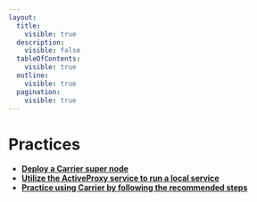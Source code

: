 ```yaml
---
layout:
  title:
    visible: true
  description:
    visible: false
  tableOfContents:
    visible: true
  outline:
    visible: true
  pagination:
    visible: true
---
```


# Practices

* [**Deploy a Carrier super node**](deploying-super-node.md)
* [**Utilize the ActiveProxy service to run a local service**](leveraging-active-proxy-service.md)
* [**Practice using Carrier by following the recommended steps**](the-interactive-shell-command.md)

